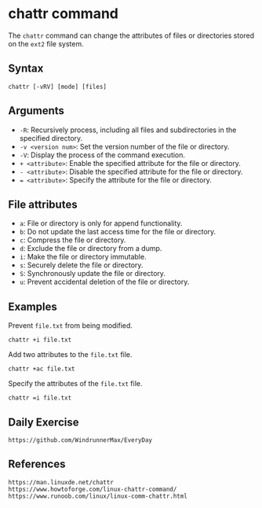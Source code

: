 # chattr command

The `chattr` command can change the attributes of files or directories stored on the `ext2` file system.

## Syntax

```shell
chattr [-vRV] [mode] [files]
```

## Arguments
* `-R`: Recursively process, including all files and subdirectories in the specified directory.
* `-v <version num>`: Set the version number of the file or directory.
* `-V`: Display the process of the command execution.
* `+ <attribute>`: Enable the specified attribute for the file or directory.
* `- <attribute>`: Disable the specified attribute for the file or directory.
* `= <attribute>`: Specify the attribute for the file or directory.

## File attributes
* `a`: File or directory is only for append functionality.
* `b`: Do not update the last access time for the file or directory.
* `c`: Compress the file or directory.
* `d`: Exclude the file or directory from a dump.
* `i`: Make the file or directory immutable.
* `s`: Securely delete the file or directory.
* `S`: Synchronously update the file or directory.
* `u`: Prevent accidental deletion of the file or directory.

## Examples

Prevent `file.txt` from being modified.

```shell
chattr +i file.txt
```

Add two attributes to the `file.txt` file.

```shell
chattr +ac file.txt
```

Specify the attributes of the `file.txt` file.

```shell
chattr =i file.txt
```

## Daily Exercise

```
https://github.com/WindrunnerMax/EveryDay
```

## References

```
https://man.linuxde.net/chattr
https://www.howtoforge.com/linux-chattr-command/
https://www.runoob.com/linux/linux-comm-chattr.html
```